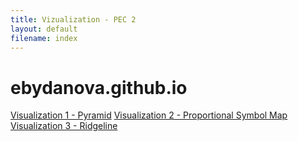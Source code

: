 ```yaml
---
title: Vizualization - PEC 2
layout: default
filename: index
--- 
```

# ebydanova.github.io

[Visualization 1 - Pyramid](/viz_1_pyramid.md)
[Visualization 2 - Proportional Symbol Map](/viz_2_prop_symbol_map.md)
[Visualization 3 - Ridgeline](/viz_3_ridgeline.md)
